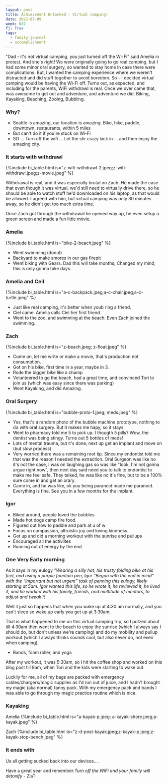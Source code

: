 ```yaml
---
layout: post
title: Achievement Unlocked - Virtual camping!
date: 2022-07-09
week: 637
fj: True
tags:
  - family-journal
  - accomplishemnt
---
```


"Dad - it's not virtual camping, you just turned off the Wi-Fi" said Amelia in protest. And she's right! We were originally going to go real camping, but I had some minor oral surgery, so wanted to stay home in case there were complications. But, I wanted the camping experience where we weren't distracted and did stuff together to avoid boredom. So - I decided virtual camping would be having the Wi-Fi off. Turns out, as expected, and including for the parents, WiFi withdrawl is real. Once we over came that, was awesome to get out and adventure, and adventure we did. Biking, Kayaking, Beaching, Zooing, Bubbling.

### Why?

- Seattle is amazing, our location is amazing. Bike, hike, paddle, downtown, restaurants, within 5 miles
- But can't do it if you're stuck on Wi-Fi
- SO ... Turn off the wifi ... Let the stir crazy kick in ... and then enjoy the amazing city.

### It starts with withdrawl

{%include bi_table.html is="z-wifi-withdrawl-2.jpeg;z-wifi-withdrawl.jpeg;z-movie.jpeg" %}

Withdrawal is real, and it was especially brutal on Zach. He made the case that even though it was virtual, we'd still need to virtually drive there, so he should be able to watch stuff he'd downloaded on his laptop, as that would be allowed. I agreed with him, but virtual camping was only 30 minutes away, so he didn't get too much extra time.

Once Zach got through the withdrawal he opened way up, he even setup a green screen and made a fun little movie.

### Amelia

{%include bi_table.html is="bike-2-beach.jpeg" %}

- Went swimming (donut)
- Backyard to make smores in our gas firepit
- Went biking with Gears. Dad this will take months; Changed my mind; this is only gonna take days.

### Amelia and Ceil

{%include bi_table.html is="a-c-backpack.jpeg;a-c-chair.jpeg;a-c-turtle.jpeg" %}

- Just like real camping, it's better when youb ring a friend.
- Ciel came. Amelia calls Ciel her first friend
- Went to the zoo, and swimming at the beach. Even Zach joined the swimming.

### Zach

{%include bi_table.html is="z-beach.jpeg; z-float.jpeg" %}

- Come on, let me write or make a movie, that's production not consumption.
- Got on his bike, first time in a year, maybe in 3.
- Rode the bigger bike like a champ
- Volunteered to go the beach, had a great time, and convinced Tori to join us (which was easy since there was parking)
- Went Kayaking, and did Amazing.

### Oral Surgery

{%include bi_table.html is="bubble-proto-1.jpeg; meds.jpeg" %}

- Yes, that's a random photo of the bubble machine prototype, nothing to do with oral surgery. But it makes me hapy, so it stays.
- Went to pharmacy told me 5 to pick up. I thougth 5 pills? Wow, the dentist was being stingy. Turns out 5 bottles of meds!
- Lots of mental trauma, but it's done, next up get an implant and move on (but slow process)
- Very worried there was a remaining root tip. Since my endontist told me that was the reason I needed the extraction. Oral Surgeon was like no it's not the case, I was on laughing gas so was like "look, I'm not gonna argue right now", then next day said need you to talk to endontist to make me feel safe. They talked, he was like no it's fine, but to be a 100% sure come in and get an xrary.
- Came in, and he was like, ok you being paranoid made me paranoid. Everything is fine. See you in a few months for the implant.

### Igor

- Biked around, people loved the bubbles
- Made hot dogs camp fire food.
- Figured out how to paddle and park at u of w
- Focus on compassion, altruistic joy and loving kindness.
- Got up and did a morning workout with the sunrise and pullups
- Encouraged all the activiites
- Running out of energy by the end

### One Very Early morning

As it says in my eulogy _"Wearing a silly hat, his trusty folding bike at his feet, and using a purple fountain pen, Igor “Began with the end in mind” with the “important but not urgent” task of penning this eulogy, likely starting at 5am. Igor wanted this life, so he wrote it, he reviewed it, he lived it, and he worked with his family, friends, and multitude of mentors, to adjust and tweak it_

Well it just so happens that when you wake up at 4:30 am normally, and you can't sleep so wake up early you get up at 3:30am.

That is what happened to me on this virtual camping trip, so I putzed about till 4:30am then went to the beach to enjoy the sunrise (which I always say I should do, but don't unless we're camping) and do my mobility and pullup workout (which I always thinks sounds cool, but also never do, not even when camping).

- Bands, foam roller, and yoga

After my workout, it was 5:30am, so I hit the coffee shop and worked on this blog post till 8am, when Tori and the kids were starting to wake out.

Luckily for me, all of my bags are packed with emergency cables/chargers/magic supplies as I'd run out of juice, and I hadn't brought my magic (aka normal) fanny pack. With my emergency pack and bands I was able to go through my magic practice routine which is nice.

### Kayaking

Amelia
{%include bi_table.html is="a-kayak-p.jpeg; a-kayak-shore.jpeg;a-kayak.jpeg" %}

Zach
{%include bi_table.html is="z-d-post-kayak.jpeg;z-kayak-p.jpeg;z-kayak-stop-bench.jpeg" %}

### It ends with

Us all getting sucked back into our devices....

Have a great year and remember:_Turn off the WiFi and your family will detoxify_ - ZiaT
